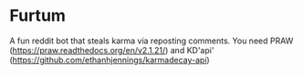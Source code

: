 # Furtum
A fun reddit bot that steals karma via reposting comments.
You need PRAW (https://praw.readthedocs.org/en/v2.1.21/) and KD'api' (https://github.com/ethanhjennings/karmadecay-api)
